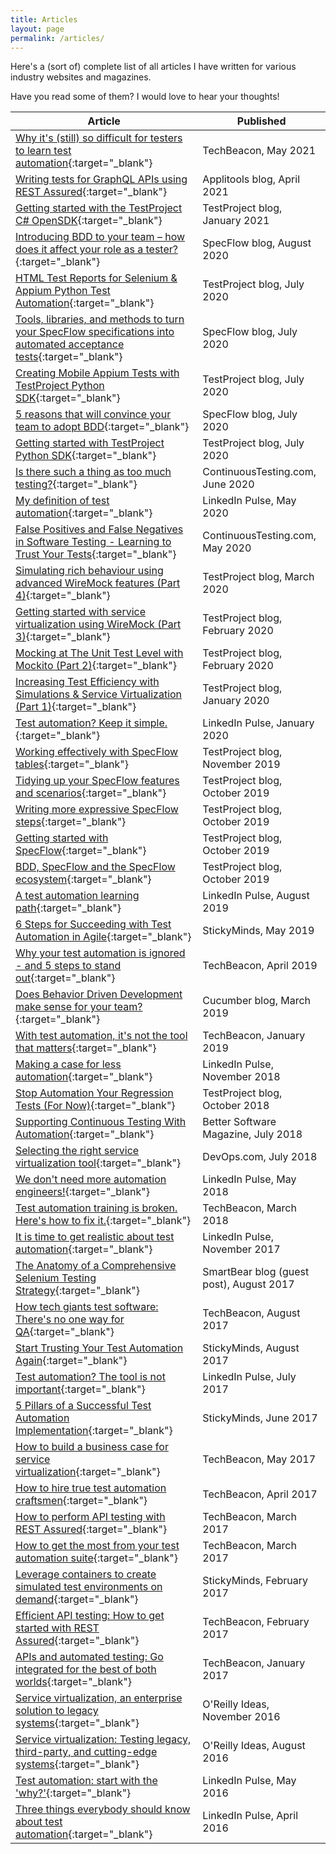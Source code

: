 ```yaml
---
title: Articles
layout: page
permalink: /articles/
---
```

Here's a (sort of) complete list of all articles I have written for various industry websites and magazines.

Have you read some of them? I would love to hear your thoughts!

| Article                                                                                            | Published                                  |
|----------------------------------------------------------------------------------------------------|--------------------------------------------|
| [Why it's (still) so difficult for testers to learn test automation](https://techbeacon.com/app-dev-testing/why-its-still-so-difficult-testers-learn-test-automation){:target="_blank"} | TechBeacon, May 2021 |
| [Writing tests for GraphQL APIs using REST Assured](https://applitools.com/blog/writing-tests-graphql-apis-rest-assured/){:target="_blank"} | Applitools blog, April 2021 |
| [Getting started with the TestProject C# OpenSDK](https://blog.testproject.io/2021/01/27/getting-started-with-testproject-csharp-opensdk/){:target="_blank"} | TestProject blog, January 2021 |
| [Introducing BDD to your team – how does it affect your role as a tester?](https://specflow.org/blog/introducing-bdd-to-your-team-how-does-it-affect-your-role-as-a-tester/){:target="_blank"} | SpecFlow blog, August 2020 |
| [HTML Test Reports for Selenium & Appium Python Test Automation](https://blog.testproject.io/2020/07/27/html-test-reports-for-selenium-and-appium-python-test-automation/){:target="_blank"} | TestProject blog, July 2020 |
| [Tools, libraries, and methods to turn your SpecFlow specifications into automated acceptance tests](https://specflow.org/2020/tools-libraries-and-methods-to-turn-your-specflow-specifications-into-automated-acceptance-tests/){:target="_blank"} | SpecFlow blog, July 2020                   |
| [Creating Mobile Appium Tests with TestProject Python SDK](https://blog.testproject.io/2020/07/20/creating-mobile-appium-tests-with-testproject-python-sdk/){:target="_blank"}                                           | TestProject blog, July 2020                |
| [5 reasons that will convince your team to adopt BDD](https://specflow.org/2020/5-reasons-that-will-convince-your-team-to-adopt-bdd/){:target="_blank"}                                                | SpecFlow blog, July 2020                   |
| [Getting started with TestProject Python SDK](https://blog.testproject.io/2020/07/15/getting-started-with-testproject-python-sdk/){:target="_blank"}                                                        | TestProject blog, July 2020                |
| [Is there such a thing as too much testing?](https://www.continuoustesting.com/is-there-such-a-thing-as-too-much-testing/){:target="_blank"}                                                         | ContinuousTesting\.com, June 2020          |
| [My definition of test automation](https://www.linkedin.com/pulse/my-definition-test-automation-bas-dijkstra/){:target="_blank"}                                                                   | LinkedIn Pulse, May 2020                   |
| [False Positives and False Negatives in Software Testing - Learning to Trust Your Tests](https://www.continuoustesting.com/false-positives-and-false-negatives-in-software-testing/){:target="_blank"} | ContinuousTesting.com, May 2020           |
| [Simulating rich behaviour using advanced WireMock features (Part 4)](https://blog.testproject.io/2020/03/09/simulating-rich-behaviour-using-advanced-wiremock-features-part-4/){:target="_blank"}                              | TestProject blog, March 2020               |
| [Getting started with service virtualization using WireMock (Part 3)](https://blog.testproject.io/2020/02/24/getting-started-with-service-virtualization-using-wiremock-part-3/){:target="_blank"}                              | TestProject blog, February 2020            |
| [Mocking at The Unit Test Level with Mockito (Part 2)](https://blog.testproject.io/2020/02/06/mocking-at-the-unit-test-level-with-mockito-part-2/){:target="_blank"}                                             | TestProject blog, February 2020            |
| [Increasing Test Efficiency with Simulations & Service Virtualization (Part 1)](https://blog.testproject.io/2020/01/20/increasing-test-efficiency-with-simulations-service-virtualization/){:target="_blank"}                    | TestProject blog, January 2020             |
| [Test automation? Keep it simple.](https://www.linkedin.com/pulse/test-automation-keep-simple-bas-dijkstra/){:target="_blank"}                                                                  | LinkedIn Pulse, January 2020               |
| [Working effectively with SpecFlow tables](https://blog.testproject.io/2019/11/13/working-effectively-with-specflow-tables/){:target="_blank"}                                                           | TestProject blog, November 2019            |
| [Tidying up your SpecFlow features and scenarios](https://blog.testproject.io/2019/10/30/tidying-up-your-specflow-features-and-scenarios/){:target="_blank"}                                                    | TestProject blog, October 2019             |
| [Writing more expressive SpecFlow steps](https://blog.testproject.io/2019/10/23/writing-more-expressive-specflow-steps/){:target="_blank"}                                                             | TestProject blog, October 2019             |
| [Getting started with SpecFlow](https://blog.testproject.io/2019/10/15/getting-started-with-specflow/){:target="_blank"}                                                                      | TestProject blog, October 2019             |
| [BDD, SpecFlow and the SpecFlow ecosystem](https://blog.testproject.io/2019/10/08/bdd-and-the-specflow-ecosystem/){:target="_blank"}                                                           | TestProject blog, October 2019             |
| [A test automation learning path](https://www.linkedin.com/pulse/test-automation-learning-path-bas-dijkstra/){:target="_blank"}                                                                    | LinkedIn Pulse, August 2019                |
| [6 Steps for Succeeding with Test Automation in Agile](https://www.stickyminds.com/article/6-steps-succeeding-test-automation-agile){:target="_blank"}                                               | StickyMinds, May 2019                      |
| [Why your test automation is ignored - and 5 steps to stand out](https://techbeacon.com/app-dev-testing/why-your-test-automation-ignored-5-steps-stand-out){:target="_blank"}                                    | TechBeacon, April 2019                     |
| [Does Behavior Driven Development make sense for your team?](https://cucumber.io/blog/bdd/does-behavior-driven-development-make-sense-for-yo/){:target="_blank"}                                         | Cucumber blog, March 2019                  |
| [With test automation, it's not the tool that matters](https://techbeacon.com/test-automation-its-not-tool-matters){:target="_blank"}                                               | TechBeacon, January 2019                   |
| [Making a case for less automation](https://www.linkedin.com/pulse/making-case-less-automation-bas-dijkstra/){:target="_blank"}                                                                  | LinkedIn Pulse, November 2018              |
| [Stop Automation Your Regression Tests (For Now)](https://blog.testproject.io/2018/10/15/stop-automating-your-regression-tests/){:target="_blank"}                                                  | TestProject blog, October 2018             |
| [Supporting Continuous Testing With Automation](http://ontestautomation.com/files/better_software_magazine_article.pdf){:target="_blank"}                                                      | Better Software Magazine, July 2018        |
| [Selecting the right service virtualization tool](https://devops.com/selecting-the-right-service-virtualization-tool/){:target="_blank"}                                                    | DevOps\.com, July 2018                     |
| [We don't need more automation engineers!](https://www.linkedin.com/pulse/we-dont-need-more-automation-engineers-bas-dijkstra/){:target="_blank"}                                                          | LinkedIn Pulse, May 2018                   |
| [Test automation training is broken. Here's how to fix it.](https://techbeacon.com/test-automation-training-broken-heres-how-fix-it){:target="_blank"}                                      | TechBeacon, March 2018                     |
| [It is time to get realistic about test automation](https://www.linkedin.com/pulse/time-get-realistic-test-automation-bas-dijkstra/){:target="_blank"}                                                 | LinkedIn Pulse, November 2017              |
| [The Anatomy of a Comprehensive Selenium Testing Strategy](https://crossbrowsertesting.com/blog/selenium/selenium-testing-strategy/){:target="_blank"}                                           | SmartBear blog \(guest post\), August 2017 |
| [How tech giants test software: There's no one way for QA](https://techbeacon.com/how-tech-giants-test-software-theres-no-one-way-qa){:target="_blank"}                                           | TechBeacon, August 2017                    |
| [Start Trusting Your Test Automation Again](https://www.stickyminds.com/article/start-trusting-your-test-automation-again){:target="_blank"}                                                          | StickyMinds, August 2017                   |
| [Test automation? The tool is not important](https://www.linkedin.com/pulse/test-automation-tool-important-bas-dijkstra){:target="_blank"}                                                         | LinkedIn Pulse, July 2017                  |
| [5 Pillars of a Successful Test Automation Implementation](https://www.stickyminds.com/article/5-pillars-successful-test-automation-implementation){:target="_blank"}                                           | StickyMinds, June 2017                     |
| [How to build a business case for service virtualization](https://techbeacon.com/how-build-business-case-service-virtualization){:target="_blank"}                                            | TechBeacon, May 2017                       |
| [How to hire true test automation craftsmen](https://techbeacon.com/how-hire-true-test-automation-craftsmen){:target="_blank"}                                                         | TechBeacon, April 2017                     |
| [How to perform API testing with REST Assured](https://techbeacon.com/how-perform-api-testing-rest-assured){:target="_blank"}                                                       | TechBeacon, March 2017                     |
| [How to get the most from your test automation suite](https://techbeacon.com/how-get-most-your-test-automation-suite){:target="_blank"}                                                | TechBeacon, March 2017                     |
| [Leverage containers to create simulated test environments on demand](https://www.stickyminds.com/article/leverage-containers-create-simulated-test-environments-demand){:target="_blank"}                                | StickyMinds, February 2017                 |
| [Efficient API testing: How to get started with REST Assured](https://techbeacon.com/efficient-api-testing-how-get-started-rest-assured){:target="_blank"}                                        | TechBeacon, February 2017                  |
| [APIs and automated testing: Go integrated for the best of both worlds](https://techbeacon.com/apis-automated-testing-go-integrated-best-both-worlds){:target="_blank"}                              | TechBeacon, January 2017                   |
| [Service virtualization, an enterprise solution to legacy systems](https://www.oreilly.com/ideas/service-virtualization-an-enterprise-solution-to-legacy-systems){:target="_blank"}                                   | O'Reilly Ideas, November 2016              |
| [Service virtualization: Testing legacy, third-party, and cutting-edge systems](https://www.oreilly.com/ideas/service-virtualization-testing-legacy-third-party-and-cutting-edge-systems){:target="_blank"}                    | O'Reilly Ideas, August 2016                |
| [Test automation: start with the 'why?'](https://www.linkedin.com/pulse/test-automation-start-why-bas-dijkstra){:target="_blank"}                                                             | LinkedIn Pulse, May 2016                   |
| [Three things everybody should know about test automation](https://www.linkedin.com/pulse/three-things-everybody-should-know-test-automation-bas-dijkstra){:target="_blank"}                                           | LinkedIn Pulse, April 2016                 |
